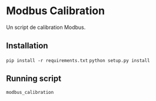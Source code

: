 # Modbus Calibration

Un script de calibration Modbus.

## Installation
```pip install -r requirements.txt```
```python setup.py install```

## Running script
```modbus_calibration```
